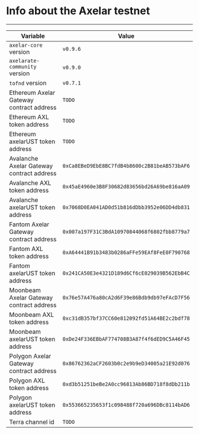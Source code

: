 # Info about the Axelar testnet
-------

Variable  | Value
------------- | -------------
`axelar-core` version | `v0.9.6`
`axelarate-community` version | `v0.9.0`
`tofnd` version | `v0.7.1`
Ethereum Axelar Gateway contract address | `TODO`
Ethereum AXL token address | `TODO`
Ethereum axelarUST token address | `TODO`
Avalanche Axelar Gateway contract address | `0xCa8EBeD9EbE8BC7fdB4b8600c2B81beAB573bAF6`
Avalanche AXL token address | `0x45aE4960e3B8F30682d83656bd26A69be816aA09`
Avalanche axelarUST token address | `0x7068D0EA041AD0d51b816dDbb3952e06DD4db831`
Fantom Axelar Gateway contract address | `0x007a197F31C3BdA10970844068f6802fbb8779a7`
Fantom AXL token address | `0xA64441B91b3483b0286aFFe59EAf8FeE0F790768`
Fantom axelarUST token address | `0x241CA50E3e4321D189d6Cf6cE029039B562EbB4C`
Moonbeam Axelar Gateway contract address | `0x76e57A476a80cA2d6F39e86Bdb9db97eFAcD7F56`
Moonbeam AXL token address | `0xc31dB357bf37CC60e812092fd51A64BE2c2bdf78`
Moonbeam axelarUST token address | `0xDe24F336EBbAF774708B3A87f4f6dED9C5A46F45`
Polygon Axelar Gateway contract address | `0x86762362aCF2603b0c2e9b9eD34005a21E92d076`
Polygon AXL token address | `0xd3b51251beBe2A0cc96813Ab86BD718f8dDb211b`
Polygon axelarUST token address | `0x553665235653f1c098488f720a696DBc8114bAD6`
Terra channel id | `TODO`
